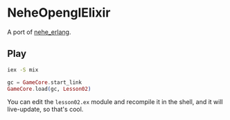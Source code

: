 # NeheOpenglElixir

A port of [nehe_erlang](https://github.com/asceth/nehe_erlang).

## Play

```sh
iex -S mix
```

```elixir
gc = GameCore.start_link
GameCore.load(gc, Lesson02)
```

You can edit the `lesson02.ex` module and recompile it in the shell, and it will
live-update, so that's cool.
